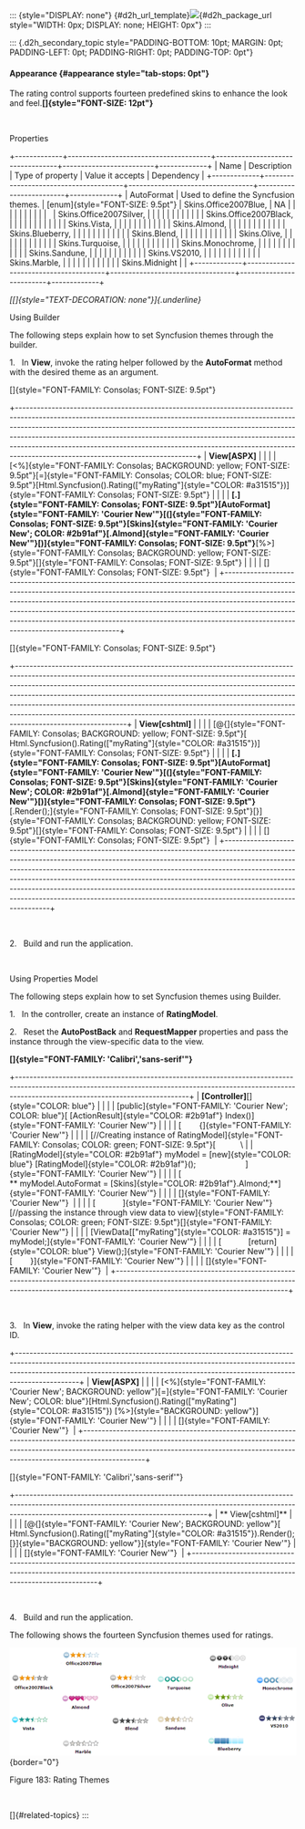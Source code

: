 ::: {style="DISPLAY: none"}
[](ms-xhelp:///?Id=d2h_url_template){#d2h_url_template}![](!package_url!){#d2h_package_url style="WIDTH: 0px; DISPLAY: none; HEIGHT: 0px"}
:::

::: {.d2h_secondary_topic style="PADDING-BOTTOM: 10pt; MARGIN: 0pt; PADDING-LEFT: 0pt; PADDING-RIGHT: 0pt; PADDING-TOP: 0pt"}
#### Appearance {#appearance style="tab-stops: 0pt"}

The rating control supports fourteen predefined skins to enhance the look and feel.**[]{style="FONT-SIZE: 12pt"}**

 

Properties

+-------------+---------------------------------------+----------------------------------+-------------------------+-------------+
| Name        | Description                           | Type of property                 | Value it accepts        | Dependency  |
+-------------+---------------------------------------+----------------------------------+-------------------------+-------------+
| AutoFormat  | Used to define the Syncfusion themes. | [enum]{style="FONT-SIZE: 9.5pt"} | Skins.Office2007Blue,   | NA          |
|             |                                       |                                  |                         |             |
|             |                                       |                                  | Skins.Office2007Silver, |             |
|             |                                       |                                  |                         |             |
|             |                                       |                                  | Skins.Office2007Black,  |             |
|             |                                       |                                  |                         |             |
|             |                                       |                                  | Skins.Vista,            |             |
|             |                                       |                                  |                         |             |
|             |                                       |                                  | Skins.Almond,           |             |
|             |                                       |                                  |                         |             |
|             |                                       |                                  | Skins.Blueberry,        |             |
|             |                                       |                                  |                         |             |
|             |                                       |                                  | Skins.Blend,            |             |
|             |                                       |                                  |                         |             |
|             |                                       |                                  | Skins.Olive,            |             |
|             |                                       |                                  |                         |             |
|             |                                       |                                  | Skins.Turquoise,        |             |
|             |                                       |                                  |                         |             |
|             |                                       |                                  | Skins.Monochrome,       |             |
|             |                                       |                                  |                         |             |
|             |                                       |                                  | Skins.Sandune,          |             |
|             |                                       |                                  |                         |             |
|             |                                       |                                  | Skins.VS2010,           |             |
|             |                                       |                                  |                         |             |
|             |                                       |                                  | Skins.Marble,           |             |
|             |                                       |                                  |                         |             |
|             |                                       |                                  | Skins.Midnight          |             |
+-------------+---------------------------------------+----------------------------------+-------------------------+-------------+

*[[]{style="TEXT-DECORATION: none"}]{.underline}* 

Using Builder

The following steps explain how to set Syncfusion themes through the builder.

1.   In **View**, invoke the rating helper followed by the **AutoFormat** method with the desired theme as an argument.

[]{style="FONT-FAMILY: Consolas; FONT-SIZE: 9.5pt"} 

+-------------------------------------------------------------------------------------------------------------------------------------------------------------------------------------------------------------------------------------------------------------------------------------------------------------------------------------------------------------------------------------------------------------------------------------------------------+
| **View\[ASPX\]**                                                                                                                                                                                                                                                                                                                                                                                                                                      |
|                                                                                                                                                                                                                                                                                                                                                                                                                                                       |
| [\<%]{style="FONT-FAMILY: Consolas; BACKGROUND: yellow; FONT-SIZE: 9.5pt"}[=]{style="FONT-FAMILY: Consolas; COLOR: blue; FONT-SIZE: 9.5pt"}[Html.Syncfusion().Rating([\"myRating\"]{style="COLOR: #a31515"})]{style="FONT-FAMILY: Consolas; FONT-SIZE: 9.5pt"}                                                                                                                                                                                        |
|                                                                                                                                                                                                                                                                                                                                                                                                                                                       |
| **[.]{style="FONT-FAMILY: Consolas; FONT-SIZE: 9.5pt"}[AutoFormat]{style="FONT-FAMILY: 'Courier New'"}[(]{style="FONT-FAMILY: Consolas; FONT-SIZE: 9.5pt"}[Skins]{style="FONT-FAMILY: 'Courier New'; COLOR: #2b91af"}[.Almond]{style="FONT-FAMILY: 'Courier New'"}[)]{style="FONT-FAMILY: Consolas; FONT-SIZE: 9.5pt"}**[%\>]{style="FONT-FAMILY: Consolas; BACKGROUND: yellow; FONT-SIZE: 9.5pt"}[]{style="FONT-FAMILY: Consolas; FONT-SIZE: 9.5pt"} |
|                                                                                                                                                                                                                                                                                                                                                                                                                                                       |
| []{style="FONT-FAMILY: Consolas; FONT-SIZE: 9.5pt"}                                                                                                                                                                                                                                                                                                                                                                                                   |
+-------------------------------------------------------------------------------------------------------------------------------------------------------------------------------------------------------------------------------------------------------------------------------------------------------------------------------------------------------------------------------------------------------------------------------------------------------+

[]{style="FONT-FAMILY: Consolas; FONT-SIZE: 9.5pt"} 

+------------------------------------------------------------------------------------------------------------------------------------------------------------------------------------------------------------------------------------------------------------------------------------------------------------------------------------------------------------------------------------------------------------------------------------------------------------------------------------------------------------------+
| **View\[cshtml\]**                                                                                                                                                                                                                                                                                                                                                                                                                                                                                               |
|                                                                                                                                                                                                                                                                                                                                                                                                                                                                                                                  |
| [\@{]{style="FONT-FAMILY: Consolas; BACKGROUND: yellow; FONT-SIZE: 9.5pt"}[ Html.Syncfusion().Rating([\"myRating\"]{style="COLOR: #a31515"})]{style="FONT-FAMILY: Consolas; FONT-SIZE: 9.5pt"}                                                                                                                                                                                                                                                                                                                   |
|                                                                                                                                                                                                                                                                                                                                                                                                                                                                                                                  |
| **[.]{style="FONT-FAMILY: Consolas; FONT-SIZE: 9.5pt"}[AutoFormat]{style="FONT-FAMILY: 'Courier New'"}[(]{style="FONT-FAMILY: Consolas; FONT-SIZE: 9.5pt"}[Skins]{style="FONT-FAMILY: 'Courier New'; COLOR: #2b91af"}[.Almond]{style="FONT-FAMILY: 'Courier New'"}[)]{style="FONT-FAMILY: Consolas; FONT-SIZE: 9.5pt"}**[.Render();]{style="FONT-FAMILY: Consolas; FONT-SIZE: 9.5pt"}[}]{style="FONT-FAMILY: Consolas; BACKGROUND: yellow; FONT-SIZE: 9.5pt"}[]{style="FONT-FAMILY: Consolas; FONT-SIZE: 9.5pt"} |
|                                                                                                                                                                                                                                                                                                                                                                                                                                                                                                                  |
| []{style="FONT-FAMILY: Consolas; FONT-SIZE: 9.5pt"}                                                                                                                                                                                                                                                                                                                                                                                                                                                              |
+------------------------------------------------------------------------------------------------------------------------------------------------------------------------------------------------------------------------------------------------------------------------------------------------------------------------------------------------------------------------------------------------------------------------------------------------------------------------------------------------------------------+

 

2.   Build and run the application.

 

Using Properties Model

The following steps explain how to set Syncfusion themes using Builder.

1.   In the controller, create an instance of **RatingModel**.

2.   Reset the **AutoPostBack** and **RequestMapper** properties and pass the instance through the view-specific data to the view.

**[]{style="FONT-FAMILY: 'Calibri','sans-serif'"}** 

+-----------------------------------------------------------------------------------------------------------------------------------------------------------------------------------------------------------+
| **\[Controller\]**[]{style="COLOR: blue"}                                                                                                                                                                 |
|                                                                                                                                                                                                           |
| [public]{style="FONT-FAMILY: 'Courier New'; COLOR: blue"}[ [ActionResult]{style="COLOR: #2b91af"} Index()]{style="FONT-FAMILY: 'Courier New'"}                                                            |
|                                                                                                                                                                                                           |
| [        {]{style="FONT-FAMILY: 'Courier New'"}                                                                                                                                                           |
|                                                                                                                                                                                                           |
| [//Creating instance of RatingModel]{style="FONT-FAMILY: Consolas; COLOR: green; FONT-SIZE: 9.5pt"}[           \                                                                                          |
| [RatingModel]{style="COLOR: #2b91af"} myModel = [new]{style="COLOR: blue"} [RatingModel]{style="COLOR: #2b91af"}();                      ]{style="FONT-FAMILY: 'Courier New'"}                            |
|                                                                                                                                                                                                           |
| [           ** myModel.AutoFormat = [Skins]{style="COLOR: #2b91af"}.Almond;**]{style="FONT-FAMILY: 'Courier New'"}                                                                                        |
|                                                                                                                                                                                                           |
| []{style="FONT-FAMILY: 'Courier New'"}                                                                                                                                                                    |
|                                                                                                                                                                                                           |
| [            ]{style="FONT-FAMILY: 'Courier New'"}[//passing the instance through view data to view]{style="FONT-FAMILY: Consolas; COLOR: green; FONT-SIZE: 9.5pt"}[]{style="FONT-FAMILY: 'Courier New'"} |
|                                                                                                                                                                                                           |
| [ViewData\[[\"myRating\"]{style="COLOR: #a31515"}\] = myModel;]{style="FONT-FAMILY: 'Courier New'"}                                                                                                       |
|                                                                                                                                                                                                           |
| [            [return]{style="COLOR: blue"} View();]{style="FONT-FAMILY: 'Courier New'"}                                                                                                                   |
|                                                                                                                                                                                                           |
| [        }]{style="FONT-FAMILY: 'Courier New'"}                                                                                                                                                           |
|                                                                                                                                                                                                           |
| []{style="FONT-FAMILY: 'Courier New'"}                                                                                                                                                                    |
+-----------------------------------------------------------------------------------------------------------------------------------------------------------------------------------------------------------+

 

3.   In **View**, invoke the rating helper with the view data key as the control ID.

+-----------------------------------------------------------------------------------------------------------------------------------------------------------------------------------------------------------------------------------------------------------+
| **View\[ASPX\]**                                                                                                                                                                                                                                          |
|                                                                                                                                                                                                                                                           |
| [\<%]{style="FONT-FAMILY: 'Courier New'; BACKGROUND: yellow"}[=]{style="FONT-FAMILY: 'Courier New'; COLOR: blue"}[Html.Syncfusion().Rating([\"myRating\"]{style="COLOR: #a31515"}) [%\>]{style="BACKGROUND: yellow"}]{style="FONT-FAMILY: 'Courier New'"} |
|                                                                                                                                                                                                                                                           |
| []{style="FONT-FAMILY: 'Courier New'"}                                                                                                                                                                                                                    |
+-----------------------------------------------------------------------------------------------------------------------------------------------------------------------------------------------------------------------------------------------------------+

[]{style="FONT-FAMILY: 'Calibri','sans-serif'"} 

+----------------------------------------------------------------------------------------------------------------------------------------------------------------------------------------------------------------+
| ** View\[cshtml\]**                                                                                                                                                                                            |
|                                                                                                                                                                                                                |
| [\@{]{style="FONT-FAMILY: 'Courier New'; BACKGROUND: yellow"}[ Html.Syncfusion().Rating([\"myRating\"]{style="COLOR: #a31515"}).Render(); [}]{style="BACKGROUND: yellow"}]{style="FONT-FAMILY: 'Courier New'"} |
|                                                                                                                                                                                                                |
| []{style="FONT-FAMILY: 'Courier New'"}                                                                                                                                                                         |
+----------------------------------------------------------------------------------------------------------------------------------------------------------------------------------------------------------------+

 

4.   Build and run the application.

The following shows the fourteen Syncfusion themes used for ratings.

![Description: C:\\Work Place\\Work Trunk\\features\\SF4718\\Rating\\Concepts_Features\\Themes\\themes.png](ImagesExt/image56_194.png){border="0"}

Figure 183: Rating Themes

 

[]{#related-topics}
:::
